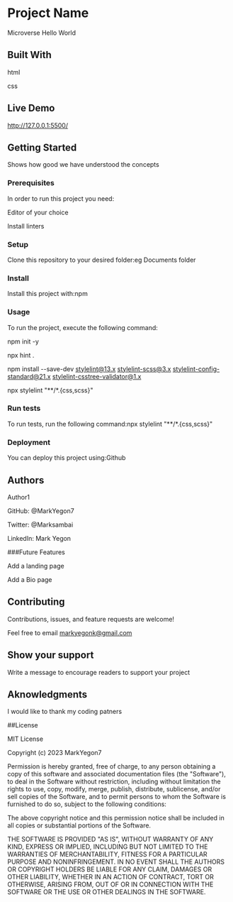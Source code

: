 # Project Name

Microverse Hello World

## Built With

html

css

## Live Demo

http://127.0.0.1:5500/

## Getting Started

Shows how good we have understood the concepts

### Prerequisites

In order to run this project you need:

Editor of your choice

Install linters

### Setup

Clone this repository to your desired folder:eg Documents folder

### Install

Install this project with:npm

### Usage

To run the project, execute the following command:

npm init -y

npx hint .

npm install --save-dev stylelint@13.x stylelint-scss@3.x stylelint-config-standard@21.x stylelint-csstree-validator@1.x

npx stylelint "**/*.{css,scss}"

### Run tests

To run tests, run the following command:npx stylelint "**/*.{css,scss}"

### Deployment

You can deploy this project using:Github

## Authors

Author1

GitHub: @MarkYegon7

Twitter: @Marksambai

LinkedIn: Mark Yegon


###Future Features

Add a landing page

Add a Bio page

## Contributing 

Contributions, issues, and feature requests are welcome!

Feel free to email markyegonk@gmail.com

## Show your support

Write a message to encourage readers to support your project


## Aknowledgments 

I would like to thank my coding patners

##License

MIT License

Copyright (c) 2023 MarkYegon7

Permission is hereby granted, free of charge, to any person obtaining a copy
of this software and associated documentation files (the "Software"), to deal
in the Software without restriction, including without limitation the rights
to use, copy, modify, merge, publish, distribute, sublicense, and/or sell
copies of the Software, and to permit persons to whom the Software is
furnished to do so, subject to the following conditions:

The above copyright notice and this permission notice shall be included in all
copies or substantial portions of the Software.

THE SOFTWARE IS PROVIDED "AS IS", WITHOUT WARRANTY OF ANY KIND, EXPRESS OR
IMPLIED, INCLUDING BUT NOT LIMITED TO THE WARRANTIES OF MERCHANTABILITY,
FITNESS FOR A PARTICULAR PURPOSE AND NONINFRINGEMENT. IN NO EVENT SHALL THE
AUTHORS OR COPYRIGHT HOLDERS BE LIABLE FOR ANY CLAIM, DAMAGES OR OTHER
LIABILITY, WHETHER IN AN ACTION OF CONTRACT, TORT OR OTHERWISE, ARISING FROM,
OUT OF OR IN CONNECTION WITH THE SOFTWARE OR THE USE OR OTHER DEALINGS IN THE
SOFTWARE.
